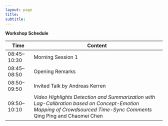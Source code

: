 ```yaml
---
layout: page
title: 
subtitle: 
---
```


**Workshop Schedule**

 Time   | Content 
 -------- | ---------- 
08:45–10:30	| Morning Session 1
08:45–08:50	| Opening Remarks
08:50–09:50	| Invited Talk by Andreas Kerren
09:50–10:10	| *Video Highlights Detection and Summarization with Lag-Calibration based on Concept-Emotion Mapping of Crowdsourced Time-Sync Comments* <br> Qing Ping and Chaomei Chen
